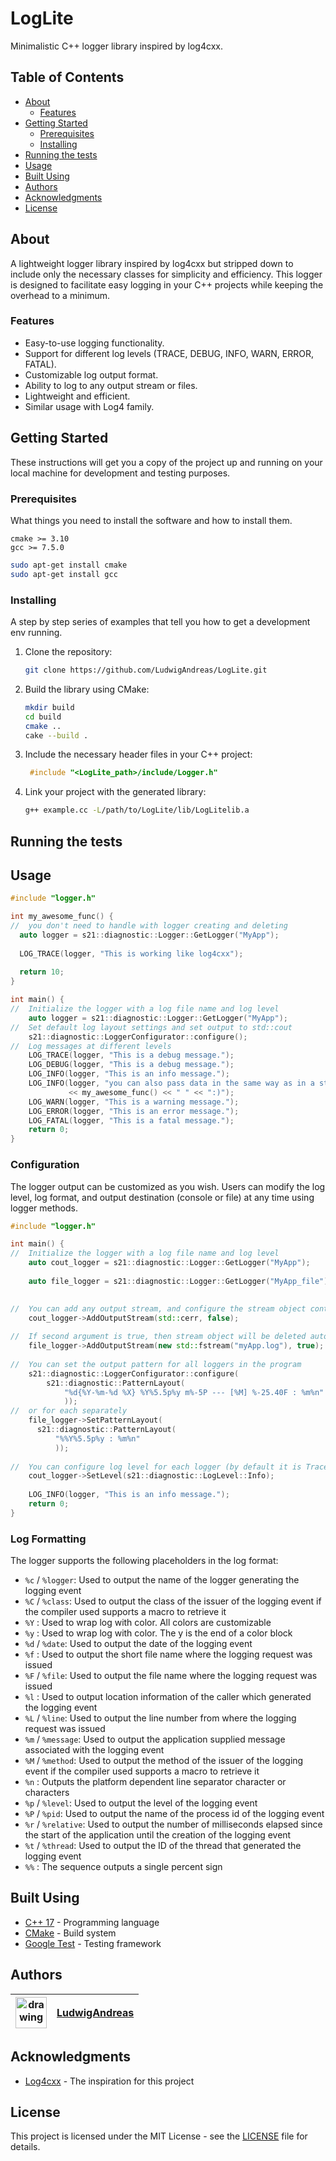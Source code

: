 # LogLite

Minimalistic C++ logger library inspired by log4cxx.

## Table of Contents

- [About](#about)
  - [Features](#features)
- [Getting Started](#getting-started)
  - [Prerequisites](#prerequisites)
  - [Installing](#installing)
- [Running the tests](#running-the-tests)
- [Usage](#usage)
- [Built Using](#built-using)
- [Authors](#authors)
- [Acknowledgments](#acknowledgments)
- [License](#license)

## About

A lightweight logger library inspired by log4cxx but stripped down to include
only the necessary classes for simplicity and efficiency. This logger is
designed to facilitate easy logging in your C++ projects while keeping the
overhead to a minimum.

### Features

- Easy-to-use logging functionality.
- Support for different log levels (TRACE, DEBUG, INFO, WARN, ERROR, FATAL).
- Customizable log output format.
- Ability to log to any output stream or files.
- Lightweight and efficient.
- Similar usage with Log4 family.

## Getting Started

These instructions will get you a copy of the project up and running on your local machine for development and testing purposes.

### Prerequisites

What things you need to install the software and how to install them.

```text
cmake >= 3.10
gcc >= 7.5.0
```

```bash
sudo apt-get install cmake
sudo apt-get install gcc
```

### Installing

A step by step series of examples that tell you how to get a development env running.

1. Clone the repository:

   ```bash
   git clone https://github.com/LudwigAndreas/LogLite.git
    ```

2. Build the library using CMake:

   ```bash
   mkdir build
   cd build
   cmake ..
   cake --build . 
    ```

3. Include the necessary header files in your C++ project:

   ```c++
    #include "<LogLite_path>/include/Logger.h"
    ```

4. Link your project with the generated library:

    ```bash
    g++ example.cc -L/path/to/LogLite/lib/LogLitelib.a
    ```

## Running the tests

## Usage

```c++
#include "logger.h"

int my_awesome_func() {
//  you don't need to handle with logger creating and deleting
  auto logger = s21::diagnostic::Logger::GetLogger("MyApp");
  
  LOG_TRACE(logger, "This is working like log4cxx");
  
  return 10;
}

int main() {
//  Initialize the logger with a log file name and log level
    auto logger = s21::diagnostic::Logger::GetLogger("MyApp");
//  Set default log layout settings and set output to std::cout 
    s21::diagnostic::LoggerConfigurator::configure();
//  Log messages at different levels
    LOG_TRACE(logger, "This is a debug message.");
    LOG_DEBUG(logger, "This is a debug message.");
    LOG_INFO(logger, "This is an info message.");
    LOG_INFO(logger, "you can also pass data in the same way as in a stream" 
             << my_awesome_func() << " " << ":)");
    LOG_WARN(logger, "This is a warning message.");
    LOG_ERROR(logger, "This is an error message.");
    LOG_FATAL(logger, "This is a fatal message.");
    return 0;  
}
```

### Configuration

The logger output can be customized as you wish. Users can modify the log level,
log format, and output destination (console or file) at any time using logger
methods.

```c++
#include "logger.h"

int main() {
//  Initialize the logger with a log file name and log level
    auto cout_logger = s21::diagnostic::Logger::GetLogger("MyApp");
    
    auto file_logger = s21::diagnostic::Logger::GetLogger("MyApp_file");

    
//  You can add any output stream, and configure the stream object control. 
    cout_logger->AddOutputStream(std::cerr, false);
    
//  If second argument is true, then stream object will be deleted automatically
    file_logger->AddOutputStream(new std::fstream("myApp.log"), true);
    
//  You can set the output pattern for all loggers in the program 
    s21::diagnostic::LoggerConfigurator::configure(
        s21::diagnostic::PatternLayout(
            "%d{%Y-%m-%d %X} %Y%5.5p%y m%-5P --- [%M] %-25.40F : %m%n"
            ));
//  or for each separately
    file_logger->SetPatternLayout(
      s21::diagnostic::PatternLayout(
          "%%Y%5.5p%y : %m%n"
          ));
    
//  You can configure log level for each logger (by default it is Trace)
    cout_logger->SetLevel(s21::diagnostic::LogLevel::Info);
    
    LOG_INFO(logger, "This is an info message.");
    return 0;  
}
```

### Log Formatting

The logger supports the following placeholders in the log format:

- `%c` / `%logger`: Used to output the name of the logger generating the logging
  event
- `%C` / `%class`: Used to output the class of the issuer of the logging event
  if the compiler used supports a macro to retrieve it
- `%Y` : Used to wrap log with color. All colors are customizable
- `%y` : Used to wrap log with color. The y is the end of a color block
- `%d` / `%date`: Used to output the date of the logging event
- `%f` : Used to output the short file name where the logging request was issued
- `%F` / `%file`: Used to output the file name where the logging request was
  issued
- `%l` : Used to output location information of the caller which generated the
  logging event
- `%L` / `%line`: Used to output the line number from where the logging request
  was issued
- `%m` / `%message`: Used to output the application supplied message associated
  with the logging event
- `%M` / `%method`: Used to output the method of the issuer of the logging event
  if the compiler used supports a macro to retrieve it
- `%n` : Outputs the platform dependent line separator character or characters
- `%p` / `%level`: Used to output the level of the logging event
- `%P` / `%pid`: Used to output the name of the process id of the logging event
- `%r` / `%relative`: Used to output the number of milliseconds elapsed since
  the start of the application until the creation of the logging event
- `%t` / `%thread`: Used to output the ID of the thread that generated the
  logging event
- `%%` : The sequence outputs a single percent sign

## Built Using

- [C++ 17](https://isocpp.org/) - Programming language
- [CMake](https://cmake.org/) - Build system
- [Google Test](https://google.github.io/googletest/) - Testing framework

## Authors

| <img src="https://avatars.githubusercontent.com/u/88089961?v=4" alt="drawing" width="50"/> |[LudwigAndreas](https://github.com/LudwigAndreas)|
| --- | --- |

## Acknowledgments

- [Log4cxx](https://logging.apache.org/log4cxx/latest_stable/) - The inspiration
  for this project

## License

This project is licensed under the MIT License - see
the [LICENSE](https://chat.openai.com/LICENSE) file for details.
